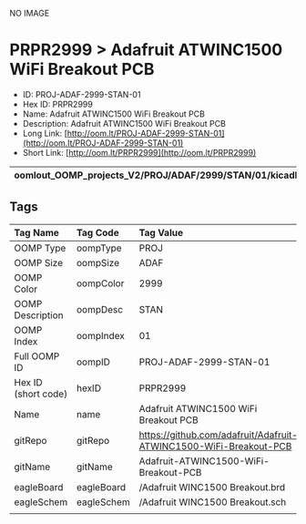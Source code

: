 


  
NO IMAGE  
# PRPR2999 > Adafruit ATWINC1500 WiFi Breakout PCB

- ID: PROJ-ADAF-2999-STAN-01
- Hex ID: PRPR2999
- Name: Adafruit ATWINC1500 WiFi Breakout PCB
- Description: Adafruit ATWINC1500 WiFi Breakout PCB
- Long Link: [http://oom.lt/PROJ-ADAF-2999-STAN-01](http://oom.lt/PROJ-ADAF-2999-STAN-01)
- Short Link: [http://oom.lt/PRPR2999](http://oom.lt/PRPR2999)
  

|oomlout_OOMP_projects_V2/PROJ/ADAF/2999/STAN/01/kicadPcb3dFront.png|oomlout_OOMP_projects_V2/PROJ/ADAF/2999/STAN/01/kicadPcb3dBack.png|oomlout_OOMP_projects_V2/PROJ/ADAF/2999/STAN/01/kicadPcb3d.png||
| :---: | :---: | :---: | :---: |

## Tags
  

|Tag Name|Tag Code|Tag Value|
| :--- | :--- | :--- |
|OOMP Type|oompType|PROJ|
|OOMP Size|oompSize|ADAF|
|OOMP Color|oompColor|2999|
|OOMP Description|oompDesc|STAN|
|OOMP Index|oompIndex|01|
|Full OOMP ID|oompID|PROJ-ADAF-2999-STAN-01|
|Hex ID (short code)|hexID|PRPR2999|
|Name|name|Adafruit ATWINC1500 WiFi Breakout PCB|
|gitRepo|gitRepo|https://github.com/adafruit/Adafruit-ATWINC1500-WiFi-Breakout-PCB|
|gitName|gitName|Adafruit-ATWINC1500-WiFi-Breakout-PCB|
|eagleBoard|eagleBoard|/Adafruit WINC1500 Breakout.brd|
|eagleSchem|eagleSchem|/Adafruit WINC1500 Breakout.sch|
||||
